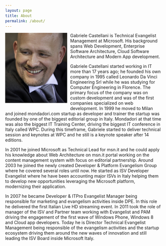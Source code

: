```yaml
---
layout: page
title: About
permalink: /about/
---
```


<img style="margin-right: 10px; margin-bottom: 10px; float: left;" alt="Foto" src="/images/gablow.png">
Gabriele Castellani is Technical Evangelist Management at Microsoft.
 His background spans Web Development, Enterprise Software Architecture, Cloud Software Architecture and Modern App development.

 Gabriele Castellani started working in IT more than 17 years ago; he founded his own company in 1995 called Leonardo Da Vinci Engineering Srl while he was studying for Computer Engineering in Florence. The primary focus of the company was on custom development and was of the first companies specialized on web development. In 1999 he moved to Milan and joined mondadori.com startup as developer and trainer the startup was founded by one of the biggest editorial group in Italy. Mondadori at that time was also the biggest IT Training Center, driving the biggest IT conference in Italy called WPC. During this timeframe, Gabriele started to deliver technical session and keynotes at WPC and he still is a keynote speaker after 14 editions.

 In 2001 he joined Microsoft as Technical Lead for msn.it and he could apply his knowledge about Web Architecture on msn.it portal working on the content management system with focus on editorial partnership. Around 2003 he joined the newly created Developer & Platform Evangelism Group where he covered several roles until now. He started as ISV Developer Evangelist where he have been accounting major ISVs in Italy helping them to develop new opportunities leveraging the Microsoft platform, modernizing their application.

 In 2007 he became Developer & ITPro Evangelist Manager being responsible for marketing and evangelism activities inside DPE. In this role he delivered the first Italian Live HD streaming event. In 2011 took the role of manager of the ISV and Partner team working with Evangelist and PAM driving the engagement of the first wave of Windows Phone, Windows 8 and Cloud app developers. Today he is Director Technical Evangelist Management being responsible of the evangelism activities and the startup ecosystem driving them around the new waves of innovation and still leading the ISV Board inside Microsoft Italy. 
 
